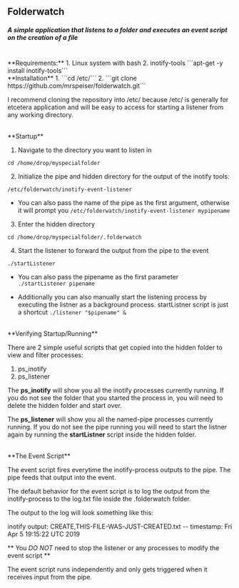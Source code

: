 ## Folderwatch

##### A simple application that listens to a folder and executes an event script on the creation of a file

<br />
**Requirements:**
1. Linux system with bash
2. inotify-tools
```apt-get -y install inotify-tools```

<br />
**Installation**
1. ```cd /etc/```
2. ```git clone https://github.com/mrspeiser/folderwatch.git```

I recommend cloning the repository into /etc/ because /etc/ is generally for etcetera application and will be easy to access for starting a listener from any working directory.

<br />
**Startup**

1. Navigate to the directory you want to listen in

  ```cd /home/drop/myspecialfolder```

2. Initialize the pipe and hidden directory for the output of the inotify tools:
  
```/etc/folderwatch/inotify-event-listener```
   - You can also pass the name of the pipe as the first argument, otherwise it will prompt you 
```/etc/folderwatch/inotify-event-listener mypipename```

3. Enter the hidden directory 
  
```cd /home/drop/myspecialfolder/.folderwatch```

4. Start the listener to forward the output from the pipe to the event
  
```./startListener```
  
   - You can also pass the pipename as the first parameter  
```./startListener pipename```
  
   - Additionally you can also manually start the listening process by executing the listner as a background process. startListner script is just a shortcut 
```./listener "$pipename" &```

<br />
**Verifying Startup/Running**

There are 2 simple useful scripts that get copied into the hidden folder to view and filter processes:
1. ps_inotify
2. ps_listener

The **ps_inotify** will show you all the inotify processes currently running. If you do not see the folder that you started the process in, you will need to delete the hidden folder and start over.

The **ps_listener** will show you all the named-pipe processes currently running. If you do not see the pipe running you will need to start the listner again by running the **startListner** script inside the hidden folder.

<br />
**The Event Script**

The event script fires everytime the inotify-process outputs to the pipe. The pipe feeds that output into the event.

The default behavior for the event script is to log the output from the inotify-process to the log.txt file inside the .folderwatch folder.

The output to the log will look something like this:  

inotify output: CREATE,THIS-FILE-WAS-JUST-CREATED.txt    --    timestamp: Fri Apr  5 19:15:22 UTC 2019

** You _DO NOT_ need to stop the listener or any processes to modify the event script **

The event script runs independently and only gets triggered when it receives input from the pipe.

